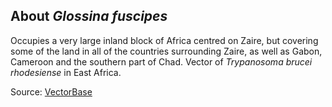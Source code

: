 About *Glossina fuscipes*
-------------------------

Occupies a very large inland block of Africa centred on Zaire, but
covering some of the land in all of the countries surrounding Zaire, as
well as Gabon, Cameroon and the southern part of Chad. Vector of
*Trypanosoma brucei rhodesiense* in East Africa.

Source:
[VectorBase](https://www.vectorbase.org/organisms/glossina-fuscipes)
